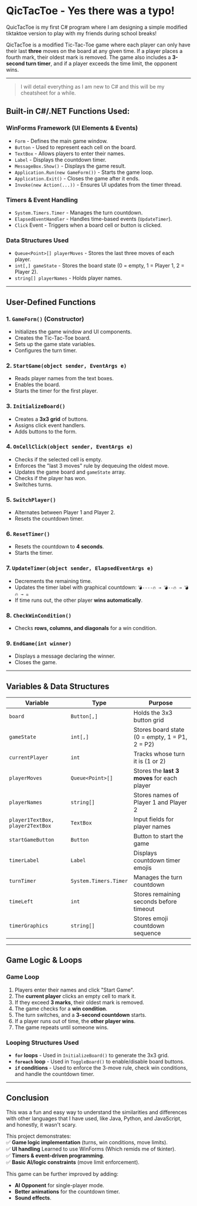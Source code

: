 # QicTacToe - Yes there was a typo!

QuicTacToe is my first C# program where I am designing a simple modified tiktaktoe version to play with my friends during school breaks!

QicTacToe is a modified Tic-Tac-Toe game where each player can only have their last **three** moves on the board at any given time. If a player places a fourth mark, their oldest mark is removed. The game also includes a **3-second turn timer**, and if a player exceeds the time limit, the opponent wins.

---
>I will detail everything as I am new to C# and this will be my cheatsheet for a while.
## **Built-in C#/.NET Functions Used:**
### **WinForms Framework (UI Elements & Events)**
- `Form` - Defines the main game window.
- `Button` - Used to represent each cell on the board.
- `TextBox` - Allows players to enter their names.
- `Label` - Displays the countdown timer.
- `MessageBox.Show()` - Displays the game result.
- `Application.Run(new GameForm())` - Starts the game loop.
- `Application.Exit()` - Closes the game after it ends.
- `Invoke(new Action(...))` - Ensures UI updates from the timer thread.

### **Timers & Event Handling**
- `System.Timers.Timer` - Manages the turn countdown.
- `ElapsedEventHandler` - Handles time-based events (`UpdateTimer`).
- `Click` Event - Triggers when a board cell or button is clicked.

### **Data Structures Used**
- `Queue<Point>[] playerMoves` - Stores the last three moves of each player.
- `int[,] gameState` - Stores the board state (0 = empty, 1 = Player 1, 2 = Player 2).
- `string[] playerNames` - Holds player names.

---

## **User-Defined Functions**

### **1. `GameForm()` (Constructor)**
- Initializes the game window and UI components.
- Creates the Tic-Tac-Toe board.
- Sets up the game state variables.
- Configures the turn timer.

### **2. `StartGame(object sender, EventArgs e)`**
- Reads player names from the text boxes.
- Enables the board.
- Starts the timer for the first player.

### **3. `InitializeBoard()`**
- Creates a **3x3 grid** of buttons.
- Assigns click event handlers.
- Adds buttons to the form.

### **4. `OnCellClick(object sender, EventArgs e)`**
- Checks if the selected cell is empty.
- Enforces the "last 3 moves" rule by dequeuing the oldest move.
- Updates the game board and `gameState` array.
- Checks if the player has won.
- Switches turns.

### **5. `SwitchPlayer()`**
- Alternates between Player 1 and Player 2.
- Resets the countdown timer.

### **6. `ResetTimer()`**
- Resets the countdown to **4 seconds**.
- Starts the timer.

### **7. `UpdateTimer(object sender, ElapsedEventArgs e)`**
- Decrements the remaining time.
- Updates the timer label with graphical countdown: `💣----🔥 → 💣--🔥 → 💣🔥 → ☠️`
- If time runs out, the other player **wins automatically**.

### **8. `CheckWinCondition()`**
- Checks **rows, columns, and diagonals** for a win condition.

### **9. `EndGame(int winner)`**
- Displays a message declaring the winner.
- Closes the game.

---

## **Variables & Data Structures**

| Variable | Type | Purpose |
|----------|------|---------|
| `board` | `Button[,]` | Holds the 3x3 button grid |
| `gameState` | `int[,]` | Stores board state (0 = empty, 1 = P1, 2 = P2) |
| `currentPlayer` | `int` | Tracks whose turn it is (1 or 2) |
| `playerMoves` | `Queue<Point>[]` | Stores the **last 3 moves** for each player |
| `playerNames` | `string[]` | Stores names of Player 1 and Player 2 |
| `player1TextBox, player2TextBox` | `TextBox` | Input fields for player names |
| `startGameButton` | `Button` | Button to start the game |
| `timerLabel` | `Label` | Displays countdown timer emojis |
| `turnTimer` | `System.Timers.Timer` | Manages the turn countdown |
| `timeLeft` | `int` | Stores remaining seconds before timeout |
| `timerGraphics` | `string[]` | Stores emoji countdown sequence |

---

## **Game Logic & Loops**

### **Game Loop**
1. Players enter their names and click "Start Game".
2. The **current player** clicks an empty cell to mark it.
3. If they exceed **3 marks**, their oldest mark is removed.
4. The game checks for a **win condition**.
5. The turn switches, and a **3-second countdown** starts.
6. If a player runs out of time, the **other player wins**.
7. The game repeats until someone wins.

### **Looping Structures Used**
- **`for` loops** - Used in `InitializeBoard()` to generate the 3x3 grid.
- **`foreach` loop** - Used in `ToggleBoard()` to enable/disable board buttons.
- **`if` conditions** - Used to enforce the 3-move rule, check win conditions, and handle the countdown timer.

---

## **Conclusion**
This was a fun and easy way to understand the similarities and differences with other languages that I have used, like Java, Python, and JavaScript, and honestly, it wasn't scary.  

This project demonstrates:  
✅ **Game logic implementation** (turns, win conditions, move limits).  
✅ **UI handling** Learned to use WinForms (Which remids me of tkinter).  
✅ **Timers & event-driven programming**.  
✅ **Basic AI/logic constraints** (move limit enforcement).  

This game can be further improved by adding:  
- **AI Opponent** for single-player mode.  
- **Better animations** for the countdown timer.  
- **Sound effects**.  



